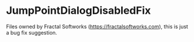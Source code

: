 # JumpPointDialogDisabledFix

Files owned by Fractal Softworks (https://fractalsoftworks.com), this is just a bug fix suggestion.